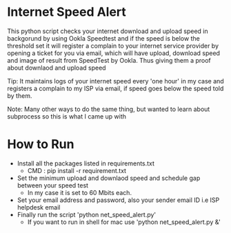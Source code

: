 # Internet Speed Alert
This python script checks your internet download and upload speed in backgorund by using Ookla Speedtest and if the speed is below the threshold set it will register a complain to your internet service provider by opening a ticket for you via email, which will have upload, download speed and image of result from SpeedTest by Ookla. Thus giving them a proof about downlaod and upload speed

Tip: It maintains logs of your internet speed every 'one hour' in my case and registers a complain to my ISP via email, if speed goes below the speed told by them.

Note: Many other ways to do the same thing, but wanted to learn about subprocess so this is what I came up with

# How to Run

* Install all the packages listed in requirements.txt
  * CMD : pip install -r requirement.txt
* Set the minimum upload and downlaod speed and schedule gap between your speed test
  * In my case it is set to 60 Mbits each.
* Set your email address and password, also your sender email ID i.e ISP helpdesk email
* Finally run the script 'python net_speed_alert.py'
  * If you want to run in shell for mac use 'python net_speed_alert.py &'
